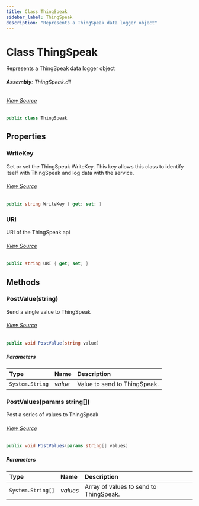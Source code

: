```yaml
---
title: Class ThingSpeak
sidebar_label: ThingSpeak
description: "Represents a ThingSpeak data logger object"
---
```

# Class ThingSpeak
Represents a ThingSpeak data logger object

###### **Assembly**: ThingSpeak.dll
###### [View Source](https://github.com/WildernessLabs/Meadow.Foundation.git/blob/develop/Source/Meadow.Foundation.Libraries_and_Frameworks/DataLoggers.ThingSpeak/Driver/ThingSpeak.cs#L11)
```csharp title="Declaration"
public class ThingSpeak
```
## Properties
### WriteKey
Get or set the ThingSpeak WriteKey.  This key allows this class to identify itself 
with ThingSpeak and log data with the service.
###### [View Source](https://github.com/WildernessLabs/Meadow.Foundation.git/blob/develop/Source/Meadow.Foundation.Libraries_and_Frameworks/DataLoggers.ThingSpeak/Driver/ThingSpeak.cs#L17)
```csharp title="Declaration"
public string WriteKey { get; set; }
```
### URI
URI of the ThingSpeak api
###### [View Source](https://github.com/WildernessLabs/Meadow.Foundation.git/blob/develop/Source/Meadow.Foundation.Libraries_and_Frameworks/DataLoggers.ThingSpeak/Driver/ThingSpeak.cs#L22)
```csharp title="Declaration"
public string URI { get; set; }
```
## Methods
### PostValue(string)
Send a single value to ThingSpeak
###### [View Source](https://github.com/WildernessLabs/Meadow.Foundation.git/blob/develop/Source/Meadow.Foundation.Libraries_and_Frameworks/DataLoggers.ThingSpeak/Driver/ThingSpeak.cs#L38)
```csharp title="Declaration"
public void PostValue(string value)
```

##### Parameters

| Type | Name | Description |
|:--- |:--- |:--- |
| `System.String` | *value* | Value to send to ThingSpeak. |

### PostValues(params string[])
Post a series of values to ThingSpeak
###### [View Source](https://github.com/WildernessLabs/Meadow.Foundation.git/blob/develop/Source/Meadow.Foundation.Libraries_and_Frameworks/DataLoggers.ThingSpeak/Driver/ThingSpeak.cs#L47)
```csharp title="Declaration"
public void PostValues(params string[] values)
```

##### Parameters

| Type | Name | Description |
|:--- |:--- |:--- |
| `System.String[]` | *values* | Array of values to send to ThingSpeak. |

